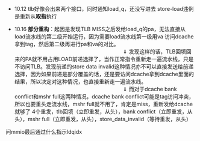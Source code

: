- 10.12
tlb好像会出来两个接口，同时通知load_q，还没写进去
store-load违例是重新从**取指**执行

- 10.16
**部分重构**：起因是发现TLB MISS之后发给load_q的pa，无法直接从load流水线的第二级开始运行，因为需要load流水线第一级用va 访问dcache拿到tag，然后第二级再进行pa和va的对比。
 $~~~~~~~~~~~~~~~~~~~~~~~~~~~~~~~~~~~~~~~~~~~~~~~~~~~~~~~~~~~~~~~~~~~~~~~~$    $\Downarrow$
发现这样的话，TLB回填回来的PA就不用占用LOAD前递选择了，当作正常指令重新走一遍流水线，只是不访问TLB。发现前递的store data invalid这种情况亦不可以直接发送给前递选择，因为如果前递是部分覆盖的话，还是要访问dcache拿到dcache里面的结果，所以决定对这种情况，也直接重新走一遍流水线。
 $~~~~~~~~~~~~~~~~~~~~~~~~~~~~~~~~~~~~~~~~~~~~~~~~~~~~~~~~~~~~~~~~~~~~~~~~$    $\Downarrow$
而对于dcache bank conflict和mshr full这两种情况，dcache bank conflict可能是tag访问冲突，所以也要重头走流水线，mshr full就不用了，肯定是miss，重新发给dcache就够了
4个重发，tlb回填（立即重发，从头），bank conflict（立即重发，从头），mshr full（立即重发，从头），store_data_invalid（等待重发，从头）

问mmio最后通过什么指示ldqidx
